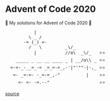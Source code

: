 # Advent of Code 2020

🎄 My solutions for Advent of Code 2020 🎄

<pre>
           |
         \ _ /
       -= (_) =-
         /   \         _\/_
           |           //o\  _\/_   ⭐️⭐️
    _____ _ __ __ ____ _ | __/o\\ _ ⭐️⭐️
  =-=-_-__=_-= _=_=-=_,-'|"'""-|-,_ ⭐️⭐️
   =- _=-=- -_=-=_,-"          |    ⭐️⭐️
     =- =- -=.--"                   ⭐️⭐️
</pre>

[source](https://asciiart.website//index.php?art=holiday/christmas/santa)
